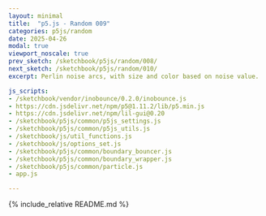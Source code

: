 ```yaml
---
layout: minimal
title:  "p5.js - Random 009"
categories: p5js/random
date: 2025-04-26
modal: true
viewport_noscale: true
prev_sketch: /sketchbook/p5js/random/008/
next_sketch: /sketchbook/p5js/random/010/
excerpt: Perlin noise arcs, with size and color based on noise value.

js_scripts:
- /sketchbook/vendor/inobounce/0.2.0/inobounce.js
- https://cdn.jsdelivr.net/npm/p5@1.11.2/lib/p5.min.js
- https://cdn.jsdelivr.net/npm/lil-gui@0.20
- /sketchbook/p5js/common/p5js_settings.js
- /sketchbook/p5js/common/p5js_utils.js
- /sketchbook/js/util_functions.js
- /sketchbook/js/options_set.js
- /sketchbook/p5js/common/boundary_bouncer.js
- /sketchbook/p5js/common/boundary_wrapper.js
- /sketchbook/p5js/common/particle.js
- app.js

---
```


{% include_relative README.md %}

